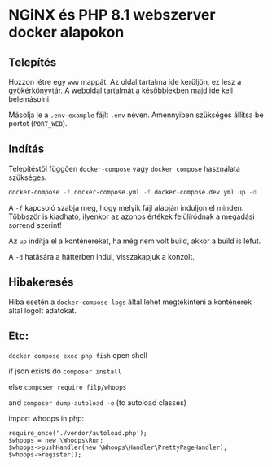 # NGiNX és PHP 8.1 webszerver docker alapokon

## Telepítés

Hozzon létre egy `www` mappát. Az oldal tartalma ide kerüljön, ez lesz a gyökérkönyvtár.
A weboldal tartalmát a későbbiekben majd ide kell belemásolni.

Másolja le a `.env-example` fájlt `.env` néven. Amennyiben szükséges állítsa be portot (`PORT_WEB`).

## Indítás

Telepítéstől függően `docker-compose` vagy `docker compose` használata szükséges.

```bash
docker-compose -f docker-compose.yml -f docker-compose.dev.yml up -d
```

A `-f` kapcsoló szabja meg, hogy melyik fájl alapján induljon el minden. Többször is kiadható, ilyenkor az azonos értékek felülíródnak a megadási sorrend szerint!

Az `up` indítja el a konténereket, ha még nem volt build, akkor a build is lefut.

A `-d` hatására a háttérben indul, visszakapjuk a konzolt.

## Hibakeresés

Hiba esetén a `docker-compose logs` által lehet megtekinteni a konténerek által logolt adatokat.

## Etc: 

`docker compose exec php fish` open shell

if json exists do `composer install`

else `composer require filp/whoops`

and `composer dump-autoload -o` (to autoload classes)

import whoops in php:
```
require_once('./vendor/autoload.php'); 
$whoops = new \Whoops\Run;
$whoops->pushHandler(new \Whoops\Handler\PrettyPageHandler);
$whoops->register();
```
